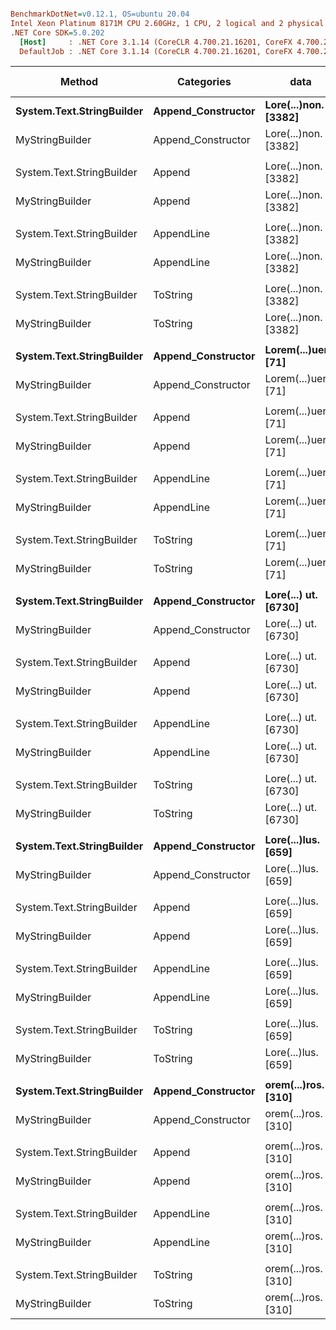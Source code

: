 ``` ini

BenchmarkDotNet=v0.12.1, OS=ubuntu 20.04
Intel Xeon Platinum 8171M CPU 2.60GHz, 1 CPU, 2 logical and 2 physical cores
.NET Core SDK=5.0.202
  [Host]     : .NET Core 3.1.14 (CoreCLR 4.700.21.16201, CoreFX 4.700.21.16208), X64 RyuJIT
  DefaultJob : .NET Core 3.1.14 (CoreCLR 4.700.21.16201, CoreFX 4.700.21.16208), X64 RyuJIT


```
|                    Method |         Categories |                 data |         Mean |      Error |     StdDev | Ratio | RatioSD |  Gen 0 |  Gen 1 | Gen 2 | Allocated |
|-------------------------- |------------------- |--------------------- |-------------:|-----------:|-----------:|------:|--------:|-------:|-------:|------:|----------:|
| **System.Text.StringBuilder** | **Append_Constructor** | **Lore(...)non. [3382]** |    **780.96 ns** |  **15.660 ns** |  **24.381 ns** |  **1.00** |    **0.00** | **0.3653** | **0.0086** |     **-** |    **6840 B** |
|           MyStringBuilder | Append_Constructor | Lore(...)non. [3382] | 18,313.72 ns | 107.025 ns | 100.111 ns | 23.78 |    0.87 | 0.7324 |      - |     - |   14144 B |
|                           |                    |                      |              |            |            |       |         |        |        |       |           |
| System.Text.StringBuilder |             Append | Lore(...)non. [3382] |    810.57 ns |  16.185 ns |  33.424 ns |  1.00 |    0.00 | 0.3691 | 0.0086 |     - |    6912 B |
|           MyStringBuilder |             Append | Lore(...)non. [3382] | 18,401.90 ns | 111.191 ns | 104.008 ns | 22.50 |    0.98 | 0.7324 |      - |     - |   14144 B |
|                           |                    |                      |              |            |            |       |         |        |        |       |           |
| System.Text.StringBuilder |         AppendLine | Lore(...)non. [3382] |  1,427.86 ns |  28.570 ns |  56.394 ns |  1.00 |    0.00 | 0.7343 | 0.0343 |     - |   13752 B |
|           MyStringBuilder |         AppendLine | Lore(...)non. [3382] | 18,225.36 ns | 103.624 ns |  96.930 ns | 13.02 |    0.38 | 0.7324 |      - |     - |   14144 B |
|                           |                    |                      |              |            |            |       |         |        |        |       |           |
| System.Text.StringBuilder |           ToString | Lore(...)non. [3382] |  2,403.83 ns |  47.817 ns | 113.643 ns |  1.00 |    0.00 | 1.0986 | 0.0496 |     - |   20544 B |
|           MyStringBuilder |           ToString | Lore(...)non. [3382] | 23,083.12 ns | 407.064 ns | 380.768 ns |  9.54 |    0.51 | 1.4648 | 0.0305 |     - |   27728 B |
|                           |                    |                      |              |            |            |       |         |        |        |       |           |
| **System.Text.StringBuilder** | **Append_Constructor** | **Lorem(...)uere. [71]** |     **54.25 ns** |   **1.122 ns** |   **2.555 ns** |  **1.00** |    **0.00** | **0.0114** |      **-** |     **-** |     **216 B** |
|           MyStringBuilder | Append_Constructor | Lorem(...)uere. [71] |    463.25 ns |   9.236 ns |  22.306 ns |  8.55 |    0.63 | 0.1116 |      - |     - |    2096 B |
|                           |                    |                      |              |            |            |       |         |        |        |       |           |
| System.Text.StringBuilder |             Append | Lorem(...)uere. [71] |    111.70 ns |   1.892 ns |   2.103 ns |  1.00 |    0.00 | 0.0154 |      - |     - |     288 B |
|           MyStringBuilder |             Append | Lorem(...)uere. [71] |    433.15 ns |   8.675 ns |  17.325 ns |  3.93 |    0.14 | 0.1121 | 0.0005 |     - |    2096 B |
|                           |                    |                      |              |            |            |       |         |        |        |       |           |
| System.Text.StringBuilder |         AppendLine | Lorem(...)uere. [71] |    187.75 ns |   3.762 ns |   5.395 ns |  1.00 |    0.00 | 0.0269 |      - |     - |     504 B |
|           MyStringBuilder |         AppendLine | Lorem(...)uere. [71] |    467.60 ns |   9.288 ns |  16.748 ns |  2.49 |    0.13 | 0.1121 | 0.0005 |     - |    2096 B |
|                           |                    |                      |              |            |            |       |         |        |        |       |           |
| System.Text.StringBuilder |           ToString | Lorem(...)uere. [71] |    246.19 ns |   4.832 ns |   4.962 ns |  1.00 |    0.00 | 0.0358 |      - |     - |     672 B |
|           MyStringBuilder |           ToString | Lorem(...)uere. [71] |    618.51 ns |  11.783 ns |  28.232 ns |  2.47 |    0.09 | 0.1297 | 0.0010 |     - |    2432 B |
|                           |                    |                      |              |            |            |       |         |        |        |       |           |
| **System.Text.StringBuilder** | **Append_Constructor** | **Lore(...) ut. [6730]** |  **1,675.38 ns** |  **33.034 ns** |  **68.221 ns** |  **1.00** |    **0.00** | **0.7229** | **0.0343** |     **-** |   **13536 B** |
|           MyStringBuilder | Append_Constructor | Lore(...) ut. [6730] | 38,331.37 ns | 413.575 ns | 386.858 ns | 22.89 |    1.16 | 1.5869 | 0.0610 |     - |   30168 B |
|                           |                    |                      |              |            |            |       |         |        |        |       |           |
| System.Text.StringBuilder |             Append | Lore(...) ut. [6730] |  1,715.12 ns |  33.465 ns |  58.610 ns |  1.00 |    0.00 | 0.7267 | 0.0343 |     - |   13608 B |
|           MyStringBuilder |             Append | Lore(...) ut. [6730] | 38,258.89 ns | 381.051 ns | 356.436 ns | 22.49 |    0.92 | 1.5869 | 0.0610 |     - |   30169 B |
|                           |                    |                      |              |            |            |       |         |        |        |       |           |
| System.Text.StringBuilder |         AppendLine | Lore(...) ut. [6730] |  2,835.00 ns |  56.189 ns | 112.216 ns |  1.00 |    0.00 | 1.4496 | 0.1297 |     - |   27144 B |
|           MyStringBuilder |         AppendLine | Lore(...) ut. [6730] | 37,954.23 ns | 368.033 ns | 344.259 ns | 13.52 |    0.53 | 1.5869 | 0.0610 |     - |   30168 B |
|                           |                    |                      |              |            |            |       |         |        |        |       |           |
| System.Text.StringBuilder |           ToString | Lore(...) ut. [6730] |  4,903.16 ns |  95.018 ns | 126.846 ns |  1.00 |    0.00 | 2.1667 | 0.1755 |     - |   40632 B |
|           MyStringBuilder |           ToString | Lore(...) ut. [6730] | 47,099.76 ns | 477.946 ns | 423.687 ns |  9.67 |    0.29 | 3.0518 | 0.1831 |     - |   57145 B |
|                           |                    |                      |              |            |            |       |         |        |        |       |           |
| **System.Text.StringBuilder** | **Append_Constructor** |  **Lore(...)lus. [659]** |    **198.62 ns** |   **4.014 ns** |   **9.303 ns** |  **1.00** |    **0.00** | **0.0744** | **0.0002** |     **-** |    **1392 B** |
|           MyStringBuilder | Append_Constructor |  Lore(...)lus. [659] |  2,348.01 ns |  22.948 ns |  21.466 ns | 11.94 |    0.41 | 0.1106 |      - |     - |    2096 B |
|                           |                    |                      |              |            |            |       |         |        |        |       |           |
| System.Text.StringBuilder |             Append |  Lore(...)lus. [659] |    253.29 ns |   4.901 ns |   9.675 ns |  1.00 |    0.00 | 0.0782 |      - |     - |    1464 B |
|           MyStringBuilder |             Append |  Lore(...)lus. [659] |  2,397.35 ns |  37.205 ns |  34.802 ns |  9.48 |    0.39 | 0.1106 |      - |     - |    2096 B |
|                           |                    |                      |              |            |            |       |         |        |        |       |           |
| System.Text.StringBuilder |         AppendLine |  Lore(...)lus. [659] |    468.90 ns |   9.373 ns |  26.129 ns |  1.00 |    0.00 | 0.1526 | 0.0014 |     - |    2856 B |
|           MyStringBuilder |         AppendLine |  Lore(...)lus. [659] |  2,363.00 ns |  12.544 ns |  11.120 ns |  5.23 |    0.29 | 0.1106 |      - |     - |    2096 B |
|                           |                    |                      |              |            |            |       |         |        |        |       |           |
| System.Text.StringBuilder |           ToString |  Lore(...)lus. [659] |    646.65 ns |  12.788 ns |  25.242 ns |  1.00 |    0.00 | 0.2241 | 0.0019 |     - |    4200 B |
|           MyStringBuilder |           ToString |  Lore(...)lus. [659] |  3,402.44 ns |  31.158 ns |  27.621 ns |  5.33 |    0.23 | 0.2556 |      - |     - |    4784 B |
|                           |                    |                      |              |            |            |       |         |        |        |       |           |
| **System.Text.StringBuilder** | **Append_Constructor** |  **orem(...)ros. [310]** |    **110.17 ns** |   **2.229 ns** |   **4.451 ns** |  **1.00** |    **0.00** | **0.0372** |      **-** |     **-** |     **696 B** |
|           MyStringBuilder | Append_Constructor |  orem(...)ros. [310] |  1,261.20 ns |  17.083 ns |  15.979 ns | 11.60 |    0.58 | 0.1106 |      - |     - |    2096 B |
|                           |                    |                      |              |            |            |       |         |        |        |       |           |
| System.Text.StringBuilder |             Append |  orem(...)ros. [310] |    157.75 ns |   3.363 ns |   9.915 ns |  1.00 |    0.00 | 0.0410 |      - |     - |     768 B |
|           MyStringBuilder |             Append |  orem(...)ros. [310] |  1,291.08 ns |  18.177 ns |  17.003 ns |  7.61 |    0.40 | 0.1106 |      - |     - |    2096 B |
|                           |                    |                      |              |            |            |       |         |        |        |       |           |
| System.Text.StringBuilder |         AppendLine |  orem(...)ros. [310] |    283.75 ns |   5.682 ns |  16.119 ns |  1.00 |    0.00 | 0.0782 |      - |     - |    1464 B |
|           MyStringBuilder |         AppendLine |  orem(...)ros. [310] |  1,246.89 ns |  16.890 ns |  14.973 ns |  4.49 |    0.24 | 0.1106 |      - |     - |    2096 B |
|                           |                    |                      |              |            |            |       |         |        |        |       |           |
| System.Text.StringBuilder |           ToString |  orem(...)ros. [310] |    393.04 ns |   7.818 ns |  15.433 ns |  1.00 |    0.00 | 0.1125 |      - |     - |    2112 B |
|           MyStringBuilder |           ToString |  orem(...)ros. [310] |  1,778.30 ns |  27.606 ns |  25.823 ns |  4.56 |    0.10 | 0.1812 |      - |     - |    3392 B |
